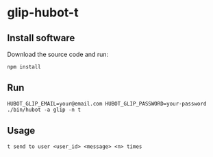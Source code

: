 # glip-hubot-t


## Install software

Download the source code and run:

```
npm install
```


## Run

```
HUBOT_GLIP_EMAIL=your@email.com HUBOT_GLIP_PASSWORD=your-password ./bin/hubot -a glip -n t
```


## Usage

```
t send to user <user_id> <message> <n> times
```
